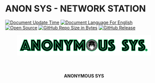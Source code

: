 # ANON SYS - NETWORK STATION

[![Document Update Time](https://img.shields.io/badge/Update%20Time-09%2F13%2F2021-darkorchid.svg?style=for-the-badge&logo=graylog&cacheSeconds=3600)]()
[![Document Language For English](https://img.shields.io/badge/API-EN-mediumpurple.svg?style=for-the-badge&logo=katana&cacheSeconds=3600)](./README.md)
[![Open Source](https://img.shields.io/badge/License%20-GPL%202.0-brightgreen.svg?style=for-the-badge&logo=authy&cacheSeconds=3600)]()
[![GitHub Repo Size in Bytes](https://img.shields.io/github/repo-size/anonymous-sys/anonymous-sys.github.io.svg?style=for-the-badge&logo=adobe-creative-cloud&cacheSeconds=3600)]()
[![GitHub Release](https://img.shields.io/github/v/release/facebook/rocksdb.svg?style=for-the-badge&logo=broadcom&cacheSeconds=3600)]()

<div align="center">
  <img src="./.github/resource/anonymous_sys_org-v3.png" width="85%" alt="ANONYMOUS SYS - Organization" title="ANONYMOUS SYS - Organization"><br><br>
  <br>
  <h4>ANONYMOUS SYS</h4>
</div>
<br>